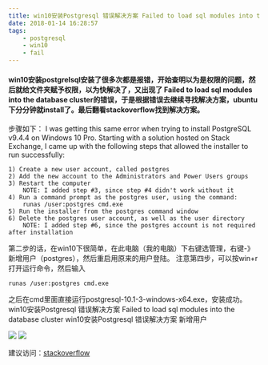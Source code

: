 ```yaml
---
title: win10安装Postgresql 错误解决方案 Failed to load sql modules into the
date: 2018-01-14 16:28:57
tags:
	- postgresql
	- win10
	- fail
---
```


#### win10安装postgrelsql安装了很多次都是报错，开始查明以为是权限的问题，然后就给文件夹赋予权限，以为快解决了，又出现了 Failed to load sql modules into the database cluster的错误，于是根据错误去继续寻找解决方案，ubuntu下分分钟就install了。最后翻看stackoverflow找到解决方案。
步骤如下：
I was getting this same error when trying to install PostgreSQL v9.4.4 on Windows 10 Pro. Starting with a solution hosted on Stack Exchange, I came up with the following steps that allowed the installer to run successfully:

```
1) Create a new user account, called postgres
2) Add the new account to the Administrators and Power Users groups
3) Restart the computer
    NOTE: I added step #3, since step #4 didn't work without it
4) Run a command prompt as the postgres user, using the command:
    runas /user:postgres cmd.exe
5) Run the installer from the postgres command window
6) Delete the postgres user account, as well as the user directory
    NOTE: I added step #6, since the postgres account is not required after installation
```
<!-- more -->

第二步的话，在win10下很简单，在此电脑（我的电脑）下右键选管理，右键-》新增用户（postgres），然后重启用原来的用户登陆。
注意第四步，可以按win+r打开运行命令，然后输入
```
runas /user:postgres cmd.exe
```

之后在cmd里面直接运行postgresql-10.1-3-windows-x64.exe，安装成功。
win10安装Postgresql 错误解决方案 Failed to load sql modules into the database cluster
win10安装Postgresql 错误解决方案 新增用户

![](https://www.whatled.com/content/uploadfile/201712/38de1513519156.png)
![](https://www.whatled.com/content/uploadfile/201712/704c1513519157.png)


建议访问：[stackoverflow](https://stackoverflow.com/questions/30689251/failed-to-load-sql-modules-into-the-database-cluster-during-postgresql-installat/)
